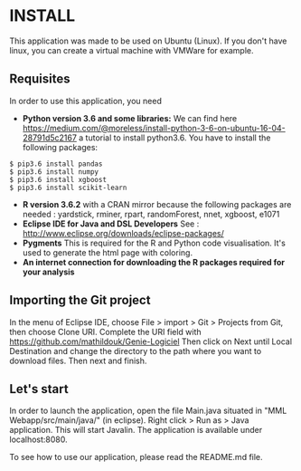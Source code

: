 # INSTALL
This application was made to be used on Ubuntu (Linux). If you don't have linux, you can create a virtual machine with VMWare for example.
## Requisites
In order to use this application, you need
* **Python version 3.6 and some libraries:**
We can find here https://medium.com/@moreless/install-python-3-6-on-ubuntu-16-04-28791d5c2167 a tutorial to install python3.6. 
You have to install the following packages:
```
$ pip3.6 install pandas
$ pip3.6 install numpy
$ pip3.6 install xgboost
$ pip3.6 install scikit-learn
```
* **R version 3.6.2** with a CRAN mirror because the following packages are needed : yardstick, rminer, rpart, randomForest, nnet, xgboost, e1071
* **Eclipse IDE for Java and DSL Developers**
See : http://www.eclipse.org/downloads/eclipse-packages/
* **Pygments**
This is required for the R and Python code visualisation. It's used to generate the html page with coloring.
* **An internet connection for downloading the R packages required for your analysis**

## Importing the Git project
In the menu of Eclipse IDE, choose File > import > Git > Projects from Git, then choose Clone URI.
Complete the URI field with https://github.com/mathildouk/Genie-Logiciel
Then click on Next until Local Destination and change the directory to the path where you want to download files. Then next and finish.

## Let's start
In order to launch the application, open the file Main.java situated in "MML Webapp/src/main/java/" (in eclipse). Right click > Run as > Java application. This will start Javalin. The application is available under localhost:8080.

To see how to use our application, please read the README.md file.
